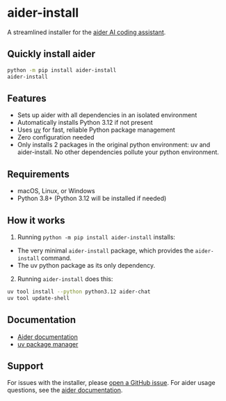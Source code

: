 # aider-install

A streamlined installer for the [aider AI coding assistant](https://aider.chat).

## Quickly install aider

```bash
python -m pip install aider-install
aider-install
```

## Features

- Sets up aider with all dependencies in an isolated environment
- Automatically installs Python 3.12 if not present
- Uses [uv](https://docs.astral.sh/uv/) for fast, reliable Python package management
- Zero configuration needed
- Only installs 2 packages in the original python environment: uv and aider-install.
No other dependencies pollute your python environment.

## Requirements

- macOS, Linux, or Windows
- Python 3.8+ (Python 3.12 will be installed if needed)

## How it works

1. Running `python -m pip install aider-install` installs:
  - The very minimal `aider-install` package, which provides the `aider-install` command.
  - The uv python package as its only dependency.
2. Running `aider-install` does this:

```bash
uv tool install --python python3.12 aider-chat
uv tool update-shell
```

## Documentation

- [Aider documentation](https://aider.chat)
- [uv package manager](https://docs.astral.sh/uv/)

## Support

For issues with the installer, please [open a GitHub issue](https://github.com/Aider-AI/aider/issues).
For aider usage questions, see the [aider documentation](https://aider.chat).
